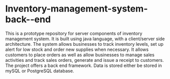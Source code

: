 # Inventory-management-system-back--end
This is a prototype repository for server components of inventory management system. It is built using java language, with a client/server side architecture.
The system allows businesses to track inventory levels, set up alert for low stock and order new supplies when necessary.
It allows customers to place orders as well as allow businesses to manage sales activities and track sales orders, generate and issue a receipt to customers.
The project offers a back end framework. Data is stored either  be stored in mySQL or PostgreSQL database.
